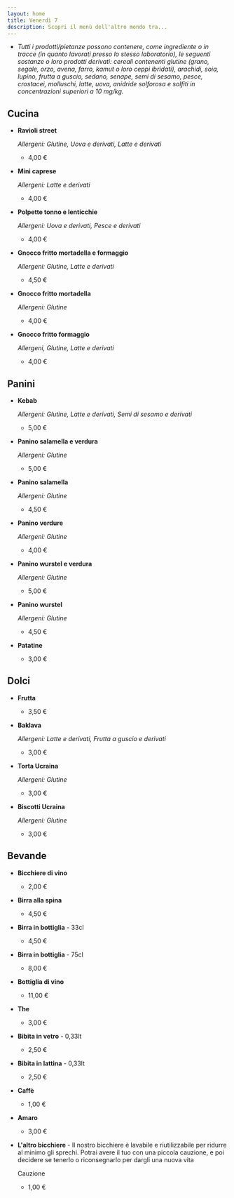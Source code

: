 ```yaml
---
layout: home
title: Venerdì 7
description: Scopri il menù dell'altro mondo tra...
---
```


- *Tutti i prodotti/pietanze possono contenere, come ingrediente o in tracce  (in quanto lavorati presso lo stesso laboratorio), le seguenti sostanze o loro prodotti derivati: cereali contenenti glutine (grano, segale, orzo, avena, farro, kamut o loro ceppi ibridati), arachidi, soia, lupino, frutta a guscio, sedano, senape, semi di sesamo, pesce, crostacei, molluschi, latte, uova, anidride solforosa e solfiti in concentrazioni superiori a 10 mg/kg.*

## Cucina ##
- **Ravioli street**

  *Allergeni: Glutine, Uova e derivati, Latte e derivati*
  - 4,00 €

- **Mini caprese**

  *Allergeni: Latte e derivati*
  - 4,00 €

- **Polpette tonno e lenticchie**

  *Allergeni: Uova e derivati, Pesce e derivati*
  - 4,00 €

- **Gnocco fritto mortadella e formaggio**

  *Allergeni: Glutine, Latte e derivati*
  - 4,50 €

- **Gnocco fritto mortadella**

  *Allergeni: Glutine*
  - 4,00 €

- **Gnocco fritto formaggio**

  *Allergeni, Glutine, Latte e derivati*
  - 4,00 €

## Panini ##
- **Kebab**

  *Allergeni: Glutine, Latte e derivati, Semi di sesamo e derivati*
  - 5,00 €

- **Panino salamella e verdura**

  *Allergeni: Glutine*
  - 5,00 €

- **Panino salamella**

  *Allergeni: Glutine*
  - 4,50 €

- **Panino verdure**

  *Allergeni: Glutine*
  - 4,00 €

- **Panino wurstel e verdura**

  *Allergeni: Glutine*
  - 5,00 €

- **Panino wurstel**

  *Allergeni: Glutine*
  - 4,50 €

- **Patatine**
  - 3,00 €


## Dolci ##
- **Frutta**
  - 3,50 €

- **Baklava**

  *Allergeni: Latte e derivati, Frutta a guscio e derivati*
  - 3,00 €

- **Torta Ucraina**

  *Allergeni: Glutine*
  - 3,00 €

- **Biscotti Ucraina**

  *Allergeni: Glutine*
  - 3,00 €

## Bevande ##
- **Bicchiere di vino**
  - 2,00 €

- **Birra alla spina**
  - 4,50 €

- **Birra in bottiglia** - 33cl
  - 4,50 €

- **Birra in bottiglia** - 75cl
  - 8,00 €
  
- **Bottiglia di vino**
  - 11,00 €

- **The**
  - 3,00 €

- **Bibita in vetro** - 0,33lt
  - 2,50 €

- **Bibita in lattina** - 0,33lt
  - 2,50 €

- **Caffè**
  - 1,00 €

- **Amaro**
  - 3,00 €

- **L'altro bicchiere** - Il nostro bicchiere è lavabile e riutilizzabile per ridurre al minimo gli sprechi. Potrai avere il tuo con una piccola cauzione, e poi decidere se tenerlo o riconsegnarlo per dargli una nuova vita

  Cauzione
  - 1,00 €
